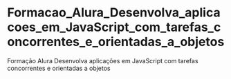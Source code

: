 # Formacao_Alura_Desenvolva_aplicacoes_em_JavaScript_com_tarefas_concorrentes_e_orientadas_a_objetos
Formação Alura Desenvolva aplicações em JavaScript com tarefas concorrentes e orientadas a objetos
